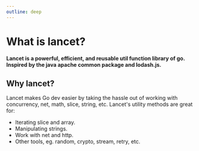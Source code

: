 ```yaml
---
outline: deep
---
```


# What is lancet?

<b>Lancet is a powerful, efficient, and reusable util function library of go. Inspired by the java apache common package and lodash.js. </b>


## Why lancet?

Lancet makes Go dev easier by taking the hassle out of working with concurrency, net, math, slice, string, etc.
Lancet's utility methods are great for:

- Iterating slice and  array.
- Manipulating strings.
- Work with net and http.
- Other tools, eg. random, crypto, stream, retry, etc.
